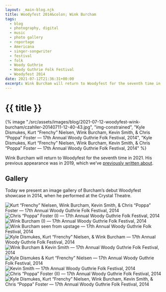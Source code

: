 ```yaml
---
layout: _main-blog.njk
title: Woodyfest 2014&colon; Wink Burcham
tags: 
  - blog
  - photography, digital
  - music
  - photo gallery
  - reportage
  - Americana
  - singer-songwriter
  - festival
  - folk
  - Woody Guthrie
  - Woody Guthrie Folk Festival
  - Woodyfest 2014
date: 2021-07-12T21:36:31+00:00
excerpt: Wink Burcham will return to Woodyfest for the seventh time in 2021. His previous appearance was in 2019, which we’ve previously written about.
---
```

<!-- markdownlint-disable MD025 -->
# {{ title }}

<!-- markdownlint-enable MD025 --><mpb-dialog-img>

{% image "./src/assets/images/blog/2021-07-12-woodyfest-wink-burcham/czahller-20140711-12-40-43.jpg", "img-constrained", "Kyle Dismukes, Kurt “Frenchy” Nielsen, Wink Burcham, Kevin Smith, & Chris “Poppa” Foster — 17th Annual Woody Guthrie Folk Festival, 2014", "Kyle Dismukes, Kurt “Frenchy” Nielsen, Wink Burcham, Kevin Smith, & Chris “Poppa” Foster — 17th Annual Woody Guthrie Folk Festival, 2014" %}</mpb-dialog-img>

<mpb-callout type="notice">

Wink Burcham will return to Woodyfest for the seventh time in 2021. His previous appearance was in 2019, which we’ve [previously written about](/blog/woodyfest-2019-wink-burcham/).
</mpb-callout>

## Gallery

<p class="drop-cap">Today we present an image gallery of Burcham’s debut Woodyfest showcase in 2014, when he performed at the Crystal Theatre.</p>

<mpb-dialog-gallery hint rel cols="8">
  
  ![Kurt “Frenchy” Nielsen, Wink Burcham, Kevin Smith, & Chris “Poppa” Foster — 17th Annual Woody Guthrie Folk Festival, 2014](/assets/images/blog/2021-07-12-woodyfest-wink-burcham/czahller-20140711-12-08-40.jpg)
  ![Chris “Poppa” Foster (I) — 17th Annual Woody Guthrie Folk Festival, 2014](/assets/images/blog/2021-07-12-woodyfest-wink-burcham/czahller-20140711-12-10-44.jpg)
  ![Wink Burcham (I) — 17th Annual Woody Guthrie Folk Festival, 2014](/assets/images/blog/2021-07-12-woodyfest-wink-burcham/czahller-20140711-12-13-53.jpg)
  ![Wink Burcham seen from upstage — 17th Annual Woody Guthrie Folk Festival, 2014](/assets/images/blog/2021-07-12-woodyfest-wink-burcham/czahller-20140711-12-17-37.jpg)
  ![Kyle Dismukes, Kurt “Frenchy” Nielsen, & Wink Burcham — 17th Annual Woody Guthrie Folk Festival, 2014](/assets/images/blog/2021-07-12-woodyfest-wink-burcham/czahller-20140711-12-21-49.jpg)
  ![Wink Burcham & Kevin Smith — 17th Annual Woody Guthrie Folk Festival, 2014](/assets/images/blog/2021-07-12-woodyfest-wink-burcham/czahller-20140711-12-22-26.jpg)
  ![Kyle Dismukes & Kurt “Frenchy” Nielsen — 17th Annual Woody Guthrie Folk Festival, 2014](/assets/images/blog/2021-07-12-woodyfest-wink-burcham/czahller-20140711-12-22-31.jpg)
  ![Kevin Smith — 17th Annual Woody Guthrie Folk Festival, 2014](/assets/images/blog/2021-07-12-woodyfest-wink-burcham/czahller-20140711-12-25-44.jpg)
  ![Chris “Poppa” Foster {II) — 17th Annual Woody Guthrie Folk Festival, 2014](/assets/images/blog/2021-07-12-woodyfest-wink-burcham/czahller-20140711-12-38-58.jpg)
  ![Kyle Dismukes, Kurt “Frenchy” Nielsen, Wink Burcham, Kevin Smith, & Chris “Poppa” Foster — 17th Annual Woody Guthrie Folk Festival, 2014](/assets/images/blog/2021-07-12-woodyfest-wink-burcham/czahller-20140711-12-40-43.jpg)
</mpb-dialog-gallery>
